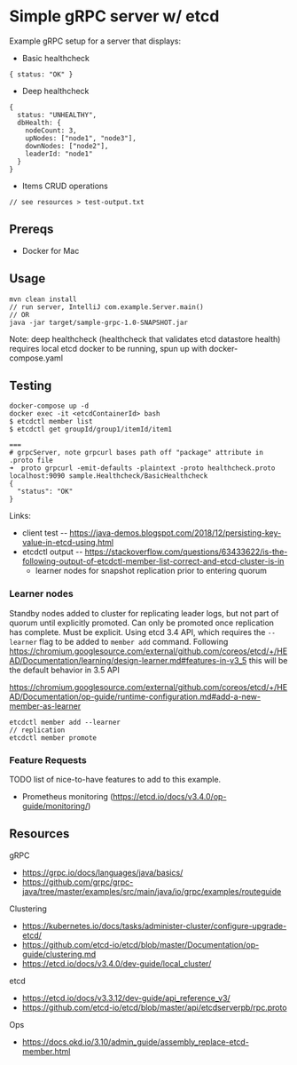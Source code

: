 # Simple gRPC server w/ etcd

Example gRPC setup for a server that displays:
* Basic healthcheck
```
{ status: "OK" }
```
* Deep healthcheck
```
{
  status: "UNHEALTHY",
  dbHealth: {
    nodeCount: 3,
    upNodes: ["node1", "node3"],
    downNodes: ["node2"],
    leaderId: "node1"
  }
}
```
* Items CRUD operations
```
// see resources > test-output.txt
```

## Prereqs
* Docker for Mac

## Usage
```
mvn clean install
// run server, IntelliJ com.example.Server.main()
// OR
java -jar target/sample-grpc-1.0-SNAPSHOT.jar
```
Note: deep healthcheck (healthcheck that validates etcd datastore health) requires local etcd docker to be running,
      spun up with docker-compose.yaml

## Testing
```
docker-compose up -d
docker exec -it <etcdContainerId> bash
$ etcdctl member list
$ etcdctl get groupId/group1/itemId/item1

===
# grpcServer, note grpcurl bases path off "package" attribute in .proto file
➜  proto grpcurl -emit-defaults -plaintext -proto healthcheck.proto localhost:9090 sample.Healthcheck/BasicHealthcheck
{
  "status": "OK"
}
```
Links:
* client test -- https://java-demos.blogspot.com/2018/12/persisting-key-value-in-etcd-using.html
* etcdctl output -- https://stackoverflow.com/questions/63433622/is-the-following-output-of-etcdctl-member-list-correct-and-etcd-cluster-is-in
   * learner nodes for snapshot replication prior to entering quorum
   
### Learner nodes
Standby nodes added to cluster for replicating leader logs, but not part of quorum until explicitly promoted. Can only
be promoted once replication has complete. Must be explicit. Using etcd 3.4 API, which requires the `--learner` flag to
be added to `member add` command. Following https://chromium.googlesource.com/external/github.com/coreos/etcd/+/HEAD/Documentation/learning/design-learner.md#features-in-v3_5
this will be the default behavior in 3.5 API

https://chromium.googlesource.com/external/github.com/coreos/etcd/+/HEAD/Documentation/op-guide/runtime-configuration.md#add-a-new-member-as-learner
```
etcdctl member add --learner
// replication 
etcdctl member promote
```

### Feature Requests
TODO list of nice-to-have features to add to this example.
* Prometheus monitoring (https://etcd.io/docs/v3.4.0/op-guide/monitoring/)

## Resources
gRPC
* https://grpc.io/docs/languages/java/basics/
* https://github.com/grpc/grpc-java/tree/master/examples/src/main/java/io/grpc/examples/routeguide

Clustering
* https://kubernetes.io/docs/tasks/administer-cluster/configure-upgrade-etcd/
* https://github.com/etcd-io/etcd/blob/master/Documentation/op-guide/clustering.md
* https://etcd.io/docs/v3.4.0/dev-guide/local_cluster/

etcd
* https://etcd.io/docs/v3.3.12/dev-guide/api_reference_v3/
* https://github.com/etcd-io/etcd/blob/master/api/etcdserverpb/rpc.proto

Ops
* https://docs.okd.io/3.10/admin_guide/assembly_replace-etcd-member.html
